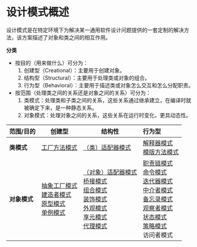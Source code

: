 # 设计模式概述

设计模式是在特定环境下为解决某一通用软件设计问题提供的一套定制的解决方法，该方案描述了对象和类之间的相互作用。

**分类**

- 按目的（用来做什么）可分为：
  1. 创建型（Creational）：主要用于创建对象。
  2. 结构型（Structural）：主要用于处理类或对象的组合。
  3. 行为型（Behavioral）：主要用于描述类或对象怎么交互和怎么分配职责。
- 按范围（处理类之间的关系还是对象之间的关系）可分为：
  1. 类模式：处理类和子类之间的关系，这些关系通过继承建立，在编译时就被确定下来，是一种静态关系。
  2. 对象模式：处理对象之间的关系，这些关系在运行时变化，更具动态性。

| 范围/目的    | 创建型                                                       | 结构性                                                       | 行为型                                                                                                                                                                                                                             |
| ------------ | ------------------------------------------------------------ | ------------------------------------------------------------ |:--------------------------------------------------------------------------------------------------------------------------------------------------------------------------------------------------------------------------------|
| **类模式**   | [工厂方法模式](./04.工厂方法模式.md)                         | [（类）适配器模式](./09.适配器模式.md)                       | [解释器模式](./18.解释器模式.md)<br />[模版方法模式](./25.模版方法模式.md)                                                                                                                                                                            |
| **对象模式** | [抽象工厂模式](./05.抽象工厂模式.md)<br />[建造者模式](./06.建造者模式.md)<br />[原型模式](./07.原型模式.md)<br />[单例模式](./08.单例模式.md) | [（对象）适配器模式](./09.适配器模式.md)<br />[桥接模式](./10.桥接模式.md)<br />[组合模式](./11.组合模式.md)<br />[装饰模式](./12.装饰模式.md)<br />[外观模式](./13.外观模式.md)<br />[享元模式](./14.享元模式.md)<br />[代理模式](./15.代理模式.md) | [职责链模式](./16.职责链模式.md)<br />[命令模式](./17.命令模式.md)<br />[迭代器模式](./19.迭代器模式.md)<br />[中介者模式](./20.中介者模式.md)<br />[备忘录模式](./21.备忘录模式.md)<br />[观察者模式](./22.观察者模式.md)<br />[状态模式](./23.状态模式.md)<br />[策略模式](./24.策略模式.md)<br />访问者模式 |
